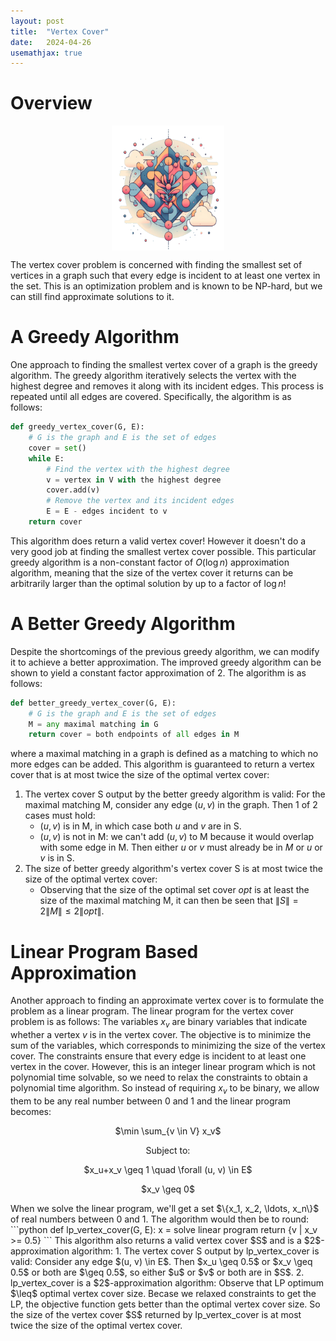 ```yaml
---
layout: post
title:  "Vertex Cover"
date:   2024-04-26
usemathjax: true
---
```


# Overview

<img src="/assets/posts/vertexcover.png"
     alt="Minimalistic vector art of vertex cover problem"
     style="float: center; width: 180px; height: 200px; display: block;
  margin-left: auto;
  margin-right: auto;" />

The vertex cover problem is concerned with finding the smallest set of vertices in a graph such that every edge is incident to at least one vertex in the set. This is an optimization problem and is known to be NP-hard, but we can still find approximate solutions to it. 

# A Greedy Algorithm

One approach to finding the smallest vertex cover of a graph is the greedy algorithm. The greedy algorithm iteratively selects the vertex with the highest degree and removes it along with its incident edges. This process is repeated until all edges are covered. Specifically, the algorithm is as follows:

```python
def greedy_vertex_cover(G, E):
    # G is the graph and E is the set of edges
    cover = set()
    while E:
        # Find the vertex with the highest degree
        v = vertex in V with the highest degree
        cover.add(v)
        # Remove the vertex and its incident edges
        E = E - edges incident to v
    return cover
```
This algorithm does return a valid vertex cover! However it doesn't do a very good job at finding the smallest vertex cover possible. This particular greedy algorithm is a non-constant factor of $O(\log n)$ approximation algorithm, meaning that the size of the vertex cover it returns can be arbitrarily larger than the optimal solution by up to a factor of $\log n$!

# A Better Greedy Algorithm

Despite the shortcomings of the previous greedy algorithm, we can modify it to achieve a better approximation. The improved greedy algorithm can be shown to yield a constant factor approximation of 2. The algorithm is as follows:

```python
def better_greedy_vertex_cover(G, E):
    # G is the graph and E is the set of edges
    M = any maximal matching in G
    return cover = both endpoints of all edges in M
```
where a maximal matching in a graph is defined as a matching to which no more edges can be added. This algorithm is guaranteed to return a vertex cover that is at most twice the size of the optimal vertex cover:

1. The vertex cover S output by the better greedy algorithm is valid: For the maximal matching M, consider any edge $(u, v)$ in the graph. Then 1 of 2 cases must hold:
    - $(u, v)$ is in M, in which case both $u$ and $v$ are in S.
    - $(u, v)$ is not in M: we can't add $(u, v)$ to M because it would overlap with some edge in M. Then either $u$ or $v$ must already be in $M$ or $u$ or $v$ is in S.
2. The size of better greedy algorithm's vertex cover S is at most twice the size of the optimal vertex cover:
    - Observing that the size of the optimal set cover $opt$ is at least the size of the maximal matching M, it can then be seen that $\|S\| = 2\|M\| \leq 2\|opt\|$.

# Linear Program Based Approximation

Another approach to finding an approximate vertex cover is to formulate the problem as a linear program. The linear program for the vertex cover problem is as follows:
The variables $x_v$ are binary variables that indicate whether a vertex $v$ is in the vertex cover. The objective is to minimize the sum of the variables, which corresponds to minimizing the size of the vertex cover. The constraints ensure that every edge is incident to at least one vertex in the cover. However, this is an integer linear program which is not polynomial time solvable, so we need to relax the constraints to obtain a polynomial time algorithm. So instead of requiring $x_v$ to be binary, we allow them to be any real number between 0 and 1 and the linear program becomes: 
<p style="text-align: center;">$\min \sum_{v \in V} x_v$</p>
<p style="text-align: center;">Subject to: </p>
<p style="text-align: center;">$x_u+x_v \geq 1 \quad \forall (u, v) \in E$</p>
<p style="text-align: center;">$x_v \geq 0$</p>
When we solve the linear program, we'll get a set $\{x_1, x_2, \ldots, x_n\}$ of real numbers between 0 and 1. The algorithm would then be to round:
```python
def lp_vertex_cover(G, E):
    x = solve linear program
    return {v | x_v >= 0.5}
```
This algorithm also returns a valid vertex cover $S$ and is a $2$-approximation algorithm:
1. The vertex cover S output by lp_vertex_cover is valid: Consider any edge $(u, v) \in E$. Then $x_u \geq 0.5$ or $x_v \geq 0.5$ or both are $\geq 0.5$, so either $u$ or $v$ or both are in $S$.
2. lp_vertex_cover is a $2$-approximation algorithm: Observe that LP optimum $\leq$ optimal vertex cover size. Becase we relaxed constraints to get the LP, the objective function gets better than the optimal vertex cover size. So the size of the vertex cover $S$ returned by lp_vertex_cover is at most twice the size of the optimal vertex cover.